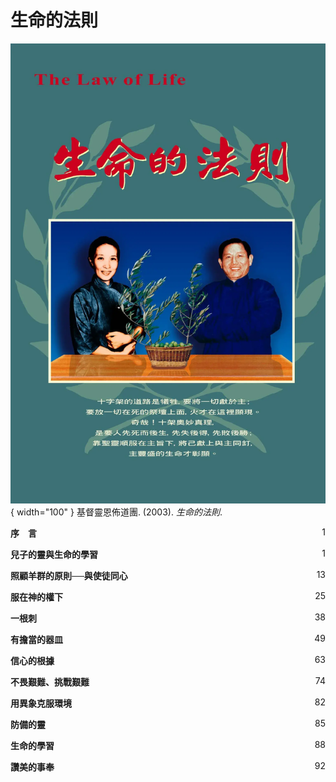 # 生命的法則
![](../images/cover/生命的法則.webp){ width="100" }
基督靈恩佈道團. (2003). *生命的法則*.

**序　言** <span style="float: right;">1</span>

**兒子的靈與生命的學習** <span style="float: right;">1</span>

**照顧羊群的原則──與使徒同心** <span style="float: right;">13</span>

**服在神的權下** <span style="float: right;">25</span>

**一根刺** <span style="float: right;">38</span>

**有擔當的器皿** <span style="float: right;">49</span>

**信心的根據** <span style="float: right;">63</span>

**不畏艱難、挑戰艱難** <span style="float: right;">74</span>

**用異象克服環境** <span style="float: right;">82</span>

**防備的靈** <span style="float: right;">85</span>

**生命的學習** <span style="float: right;">88</span>

**讚美的事奉** <span style="float: right;">92</span>
